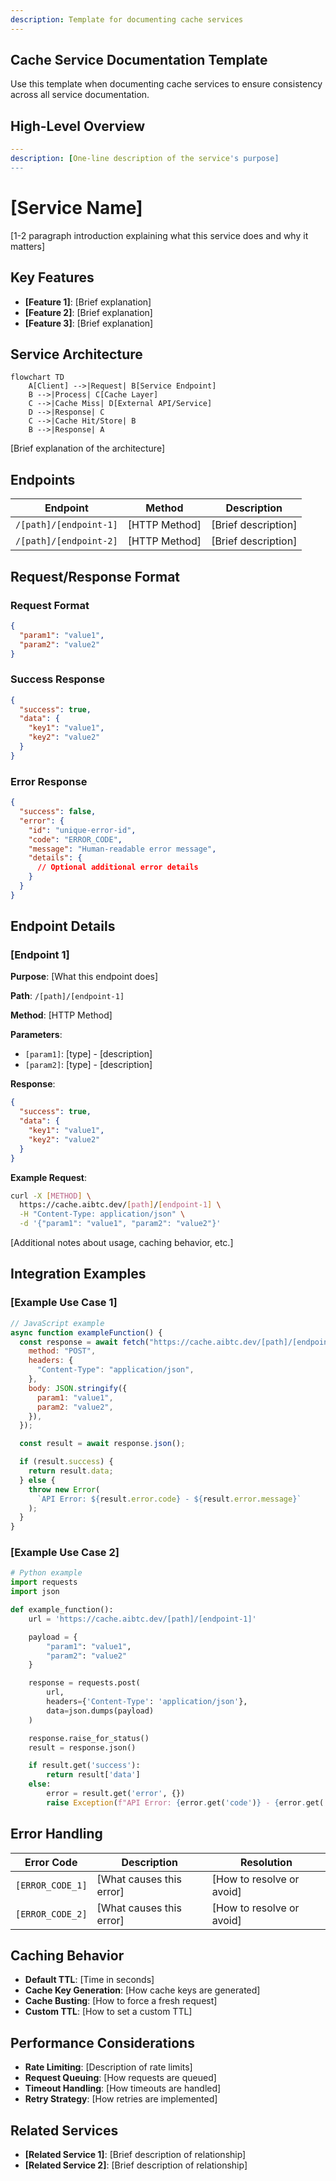 ```yaml
---
description: Template for documenting cache services
---
```


## Cache Service Documentation Template

Use this template when documenting cache services to ensure consistency across all service documentation.

## High-Level Overview

```yaml
---
description: [One-line description of the service's purpose]
---
```

# [Service Name]

[1-2 paragraph introduction explaining what this service does and why it matters]

## Key Features

- **[Feature 1]**: [Brief explanation]
- **[Feature 2]**: [Brief explanation]
- **[Feature 3]**: [Brief explanation]

## Service Architecture

```mermaid
flowchart TD
    A[Client] -->|Request| B[Service Endpoint]
    B -->|Process| C[Cache Layer]
    C -->|Cache Miss| D[External API/Service]
    D -->|Response| C
    C -->|Cache Hit/Store| B
    B -->|Response| A
```

[Brief explanation of the architecture]

## Endpoints

| Endpoint               | Method        | Description         |
| ---------------------- | ------------- | ------------------- |
| `/[path]/[endpoint-1]` | [HTTP Method] | [Brief description] |
| `/[path]/[endpoint-2]` | [HTTP Method] | [Brief description] |

## Request/Response Format

### Request Format

```json
{
  "param1": "value1",
  "param2": "value2"
}
```

### Success Response

```json
{
  "success": true,
  "data": {
    "key1": "value1",
    "key2": "value2"
  }
}
```

### Error Response

```json
{
  "success": false,
  "error": {
    "id": "unique-error-id",
    "code": "ERROR_CODE",
    "message": "Human-readable error message",
    "details": {
      // Optional additional error details
    }
  }
}
```

## Endpoint Details

### [Endpoint 1]

**Purpose**: [What this endpoint does]

**Path**: `/[path]/[endpoint-1]`

**Method**: [HTTP Method]

**Parameters**:

- `[param1]`: [type] - [description]
- `[param2]`: [type] - [description]

**Response**:

```json
{
  "success": true,
  "data": {
    "key1": "value1",
    "key2": "value2"
  }
}
```

**Example Request**:

```bash
curl -X [METHOD] \
  https://cache.aibtc.dev/[path]/[endpoint-1] \
  -H "Content-Type: application/json" \
  -d '{"param1": "value1", "param2": "value2"}'
```

[Additional notes about usage, caching behavior, etc.]

## Integration Examples

### [Example Use Case 1]

```javascript
// JavaScript example
async function exampleFunction() {
  const response = await fetch("https://cache.aibtc.dev/[path]/[endpoint-1]", {
    method: "POST",
    headers: {
      "Content-Type": "application/json",
    },
    body: JSON.stringify({
      param1: "value1",
      param2: "value2",
    }),
  });

  const result = await response.json();

  if (result.success) {
    return result.data;
  } else {
    throw new Error(
      `API Error: ${result.error.code} - ${result.error.message}`
    );
  }
}
```

### [Example Use Case 2]

```python
# Python example
import requests
import json

def example_function():
    url = 'https://cache.aibtc.dev/[path]/[endpoint-1]'

    payload = {
        "param1": "value1",
        "param2": "value2"
    }

    response = requests.post(
        url,
        headers={'Content-Type': 'application/json'},
        data=json.dumps(payload)
    )

    response.raise_for_status()
    result = response.json()

    if result.get('success'):
        return result['data']
    else:
        error = result.get('error', {})
        raise Exception(f"API Error: {error.get('code')} - {error.get('message')}")
```

## Error Handling

| Error Code       | Description              | Resolution                |
| ---------------- | ------------------------ | ------------------------- |
| `[ERROR_CODE_1]` | [What causes this error] | [How to resolve or avoid] |
| `[ERROR_CODE_2]` | [What causes this error] | [How to resolve or avoid] |

## Caching Behavior

- **Default TTL**: [Time in seconds]
- **Cache Key Generation**: [How cache keys are generated]
- **Cache Busting**: [How to force a fresh request]
- **Custom TTL**: [How to set a custom TTL]

## Performance Considerations

- **Rate Limiting**: [Description of rate limits]
- **Request Queuing**: [How requests are queued]
- **Timeout Handling**: [How timeouts are handled]
- **Retry Strategy**: [How retries are implemented]

## Related Services

- **[Related Service 1]**: [Brief description of relationship]
- **[Related Service 2]**: [Brief description of relationship]
